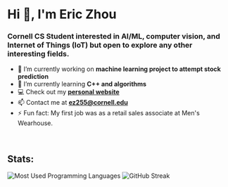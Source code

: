 <h1 align="left">Hi 👋, I'm Eric Zhou</h1>
<h3 align="left">Cornell CS Student interested in AI/ML, computer vision, and Internet of Things (IoT) but open to explore any other interesting fields.</h3>

- 🔭 I’m currently working on **machine learning project to attempt stock prediction**
- 🌱 I’m currently learning **C++ and algorithms**
- :computer: Check out my **[personal website](https://eric-zzhou.github.io/)**
- 📫 Contact me at **ez255@cornell.edu**
- ⚡ Fun fact: My first job was as a retail sales associate at Men's Wearhouse.
<br>

<h2 align="left">Stats:</h2>
<img src="https://github-readme-stats.vercel.app/api/top-langs/?username=eric-zzhou&hide=css,scss,html,typescript&langs_count=6&theme=tokyonight" alt="Most Used Programming Languages" />
<img src="https://streak-stats.demolab.com?user=eric-zzhou&theme=highcontrast&border_radius=10" alt="GitHub Streak" />
